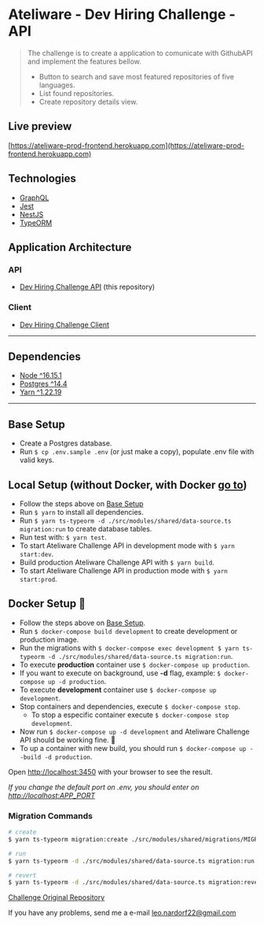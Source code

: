 # Ateliware - Dev Hiring Challenge - API

> The challenge is to create a application to comunicate with GithubAPI and implement the features bellow.
>
> - Button to search and save most featured repositories of five languages.
> - List found repositories.
> - Create repository details view.

## Live preview

[https://ateliware-prod-frontend.herokuapp.com](https://ateliware-prod-frontend.herokuapp.com)

## Technologies

- [GraphQL](https://graphql.org)
- [Jest](https://jestjs.io/pt-BR/)
- [NestJS](https://nestjs.com)
- [TypeORM](https://typeorm.io)

## Application Architecture

### API

- [Dev Hiring Challenge API](https://github.com/Leonardo-Figueiredo/dev-hiring-challenge/tree/main) (this repository)

### Client

- [Dev Hiring Challenge Client](https://github.com/Leonardo-Figueiredo/dev-hiring-challenge-frontend)

---

## Dependencies

- [Node ^16.15.1](https://nodejs.org/dist/v16.15.1/docs/api/)
- [Postgres ^14.4](https://www.postgresql.org)
- [Yarn ^1.22.19](https://yarnpkg.com)

---

## Base Setup

- Create a Postgres database.
- Run `$ cp .env.sample .env` (or just make a copy), populate .env file with valid keys.

## Local Setup (without Docker, with Docker [go to](#docker-setup-🐳))

- Follow the steps above on [Base Setup](#base-setup)
- Run `$ yarn` to install all dependencies.
- Run `$ yarn ts-typeorm -d ./src/modules/shared/data-source.ts migration:run` to create database tables.
- Run test with: `$ yarn test`.
- To start Ateliware Challenge API in development mode with `$ yarn start:dev`.
- Build production Ateliware Challenge API with `$ yarn build`.
- To start Ateliware Challenge API in production mode with `$ yarn start:prod`.

## Docker Setup 🐳

- Follow the steps above on [Base Setup](#base-setup).
- Run `$ docker-compose build development` to create development or production image.
- Run the migrations with `$ docker-compose exec development $ yarn ts-typeorm -d ./src/modules/shared/data-source.ts migration:run`.
- To execute **production** container use `$ docker-compose up production`.
- If you want to execute on background, use **-d** flag, example: `$ docker-compose up -d production`.
- To execute **development** container use `$ docker-compose up development`.
- Stop containers and dependencies, execute `$ docker-compose stop`.
  - To stop a especific container execute `$ docker-compose stop development`.
- Now run `$ docker-compose up -d development` and Ateliware Challenge API should be working fine. 🚀
- To up a container with new build, you should run `$ docker-compose up --build -d production`.

Open [http://localhost:3450](http://localhost:3450) with your browser to see the result.

_If you change the default port on .env, you should enter on <http://localhost:APP_PORT>_

### Migration Commands

```bash
# create
$ yarn ts-typeorm migration:create ./src/modules/shared/migrations/MIGRATION_NAME

# run
$ yarn ts-typeorm -d ./src/modules/shared/data-source.ts migration:run

# revert
$ yarn ts-typeorm -d ./src/modules/shared/data-source.ts migration:revert

```

[Challenge Original Repository](https://github.com/ateliware/dev-hiring-challenge)

If you have any problems, send me a e-mail [leo.nardorf22@gmail.com](mailto:leo.nardorf22@gmail.com)
